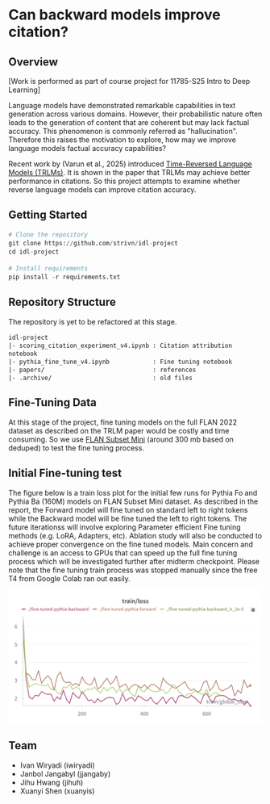 # Can backward models improve citation?


## Overview

[Work is performed as part of course project for 11785-S25 Intro to Deep Learning]

Language models have demonstrated remarkable capabilities in text generation across various domains. However, their probabilistic nature often leads to the generation of content that are coherent but may lack factual accuracy. This phenomenon is commonly referred as "hallucination". Therefore this raises the motivation to explore, how may we improve language models factual accuracy capabilities?

Recent work by (Varun et al., 2025) introduced [Time-Reversed Language Models (TRLMs)](papers/TRLM_2412.02626.pdf). It is shown in the paper that TRLMs may achieve better performance in citations. So this project attempts to examine whether reverse language models can improve citation accuracy.


## Getting Started
```python
# Clone the repository
git clone https://github.com/strivn/idl-project
cd idl-project

# Install requirements
pip install -r requirements.txt
```

## Repository Structure
The repository is yet to be refactored at this stage.
```
idl-project
|- scoring_citation_experiment_v4.ipynb : Citation attribution notebook
|- pythia_fine_tune_v4.ipynb            : Fine tuning notebook
|- papers/                              : references
|- .archive/                            : old files
```


## Fine-Tuning Data

At this stage of the project, fine tuning models on the full FLAN 2022 dataset as described on the TRLM paper would be costly and time consuming. So we use [FLAN Subset Mini](https://huggingface.co/datasets/pszemraj/flan-subsets-mini) (around 300 mb based on deduped) to test the fine tuning process.

## Initial Fine-tuning test
The figure below is a train loss plot for the initial few runs for Pythia Fo and Pythia Ba (160M) models on FLAN Subset Mini dataset. As described in the report, the Forward model will fine tuned on standard left to right tokens while the Backward model will be fine tuned the left to right tokens. The future iterationss will involve exploring Parameter efficient Fine tuning methods (e.g. LoRA, Adapters, etc). Ablation study will also be conducted to achieve proper convergence on the fine tuned models. Main concern and challenge is an access to GPUs that can speed up the full fine tuning process which will be investigated further after midterm checkpoint. Please note that the fine tuning train process was stopped manually since the free T4 from Google Colab ran out easily.

![Training Loss](https://raw.githubusercontent.com/strivn/idl-project/main/W%26B%20Chart%203_17_2025,%2012_51_33%20AM.png)


## Team
- Ivan Wiryadi (iwiryadi)
- Janbol Jangabyl (jjangaby)
- Jihu Hwang (jihuh)
- Xuanyi Shen (xuanyis)
